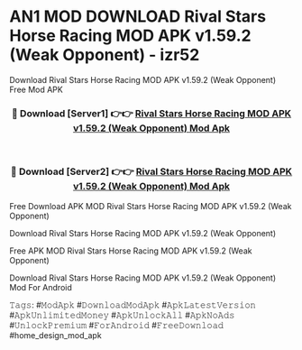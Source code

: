 # AN1 MOD DOWNLOAD Rival Stars Horse Racing MOD APK v1.59.2 (Weak Opponent) - izr52
Download Rival Stars Horse Racing MOD APK v1.59.2 (Weak Opponent) Free Mod APK

<div align="center">
<h3>🔴 Download [Server1] 👉👉 <a href="https://apk-comot.site?title=Rival_Stars_Horse_Racing_MOD_APK_v1.59.2_(Weak_Opponent)">Rival Stars Horse Racing MOD APK v1.59.2 (Weak Opponent) Mod Apk</a></h3><br>

<h3>🔴 Download [Server2] 👉👉 <a href="https://apk-comot.site?title=Rival_Stars_Horse_Racing_MOD_APK_v1.59.2_(Weak_Opponent)">Rival Stars Horse Racing MOD APK v1.59.2 (Weak Opponent) Mod Apk</a></h3>
</div>


Free Download APK MOD Rival Stars Horse Racing MOD APK v1.59.2 (Weak Opponent)

Download Rival Stars Horse Racing MOD APK v1.59.2 (Weak Opponent) 

Free APK MOD Rival Stars Horse Racing MOD APK v1.59.2 (Weak Opponent) 

Download Rival Stars Horse Racing MOD APK v1.59.2 (Weak Opponent) Mod For Android

𝚃𝚊𝚐𝚜: #𝙼𝚘𝚍𝙰𝚙𝚔 #𝙳𝚘𝚠𝚗𝚕𝚘𝚊𝚍𝙼𝚘𝚍𝙰𝚙𝚔 #𝙰𝚙𝚔𝙻𝚊𝚝𝚎𝚜𝚝𝚅𝚎𝚛𝚜𝚒𝚘𝚗 #𝙰𝚙𝚔𝚄𝚗𝚕𝚒𝚖𝚒𝚝𝚎𝚍𝙼𝚘𝚗𝚎𝚢 #𝙰𝚙𝚔𝚄𝚗𝚕𝚘𝚌𝚔𝙰𝚕𝚕 #𝙰𝚙𝚔𝙽𝚘𝙰𝚍𝚜 #𝚄𝚗𝚕𝚘𝚌𝚔𝙿𝚛𝚎𝚖𝚒𝚞𝚖 #𝙵𝚘𝚛𝙰𝚗𝚍𝚛𝚘𝚒𝚍 #𝙵𝚛𝚎𝚎𝙳𝚘𝚠𝚗𝚕𝚘𝚊𝚍 #home_design_mod_apk